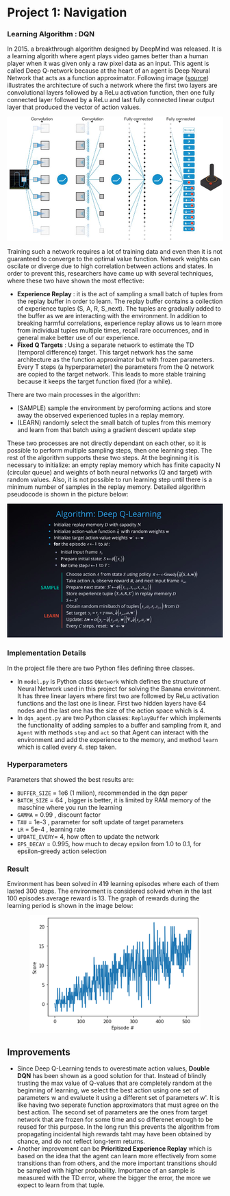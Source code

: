 [//]: # (Image References)

[image1]: https://user-images.githubusercontent.com/10624937/42135619-d90f2f28-7d12-11e8-8823-82b970a54d7e.gif "Trained Agent"

# Project 1: Navigation

### Learning Algorithm : DQN

In 2015. a breakthrough algorithm designed by DeepMind was released. It is a learning algorith where agent plays video games better than a human player when it was given only a raw pixel data as an input. This agent is called Deep Q-network because at the heart of an agent is Deep Neural Network that acts as a function approximator. Following image ([source](https://www.nature.com/articles/nature14236)) illustrates the architecture of such a network where the first two layers are convolutional layers followed by a ReLu activation function, then one fully connected layer followed by a ReLu and last fully connected linear output layer that produced the vector of action values. 

<p align="center">
<img src="https://github.com/brinij/p1_navigation/blob/master/dnn_structure_dqn_nature.jpg" width="600">
</p>

Training such a network requires a lot of training data and even then it is not guaranteed to converge to the optimal value function. Network weights can oscilate or diverge due to high correlation between actions and states. In order to prevent this, researchers have came up with several techniques, where these two have shown the most effective: 

- **Experience Replay** : it is the act of sampling a small batch of tuples from the replay buffer in order to learn. The replay buffer contains a collection of experience tuples (S, A, R, S_next). The tuples are gradually added to the buffer as we are interacting with the environment. In addition to breaking harmful correlations, experience replay allows us to learn more from individual tuples multiple times, recall rare occurrences, and in general make better use of our experience.
- **Fixed Q Targets** : Using a separate network to estimate the TD (temporal difference) target. This target network has the same architecture as the function approximator but with frozen parameters. Every T steps (a hyperparameter) the parameters from the Q network are copied to the target network. This leads to more stable training because it keeps the target function fixed (for a while).

There are two main processes in the algorithm: 
- (SAMPLE) sample the environment by peroforming actions and store away the observed experienced tuples in a replay memory.
- (LEARN) randomly select the small batch of tuples from this memory and learn from that batch using a gradient descent update step

These two processes are not directly dependant on each other, so it is possible to perform multiple sampling steps, then one learning step. The rest of the algorithm supports these two steps. At the beginning it is necessary to initialize: an empty replay memory which has finite capacity N (circular queue) and weights of both neural networks (Q and target) with random values. Also, it is not possible to run learning step until there is a minimum number of samples in the replay memory. Detailed algorithm pseudocode is shown in the picture below:

<p align="center">
<img src="https://github.com/brinij/p1_navigation/blob/master/dqn_algorithm.png" width="600">
</p>


### Implementation Details

In the project file there are two Python files defining three classes. 
- In `model.py` is Python class `QNetwork` which defines the structure of Neural Network used in this project for solving the Banana environment. It has three linear layers where first two are followed by ReLu activation functions and the last one is linear. First two hidden layers have 64 nodes and the last one has the size of the action space which is 4.
- In `dqn_agent.py` are two Python classes: `ReplayBuffer` which implements the functionality of adding samples to a buffer and sampling from it, and `Agent` with methods `step` and `act` so that Agent can interact with the environment and add the experience to the memory, and method `learn` which is called every 4. step taken. 

### Hyperparameters
Parameters that showed the best results are:
- `BUFFER_SIZE` = 1e6 (1 milion), recommended in the dqn paper
- `BATCH_SIZE`  = 64 , bigger is better, it is limited by RAM memory of the maschine where you run the learning
- `GAMMA`       = 0.99 , discount factor
- `TAU`         = 1e-3 , parameter for soft update of target parameters
- `LR`          = 5e-4 , learning rate
- `UPDATE_EVERY`= 4, how often to update the network
- `EPS_DECAY` = 0.995, how much to decay epsilon from 1.0 to 0.1, for epsilon-greedy action selection

### Result

Environment has been solved in 419 learning episodes where each of them lasted 300 steps. The environment is considered solved when in the last 100 episodes average reward is 13. The graph of rewards during the learning period is shown in the image below:

<p align="center">
<img src="https://github.com/brinij/p1_navigation/blob/master/rewards.png" width="400">
</p>

## Improvements

- Since Deep Q-Learning tends to overestimate action values, **Double DQN** has been shown as a good solution for that. 
Instead of blindly trusting the max value of Q-values that are completely random at the beginning of learning, we select the best action using one set of parameters w and evaluete it using a different set of parameters w'. It is like having two seperate function approximators that must agree on the best action. The second set of parameters are the ones from target network that are frozen for some time and so differenet enough to be reused for this purpose. In the long run this prevents the algorithm from propagating incidental high rewards taht may have been obtained by chance, and do not reflect long-term returns. 
- Another improvement can be **Prioritized Experience Replay** which is based on the idea that the agent can learn more effectively from some transitions than from others, and the more important transitions should be sampled with higher probability. Importance of an sample is measured with the TD error, where the bigger the error, the more we expect to learn from that tuple. 
